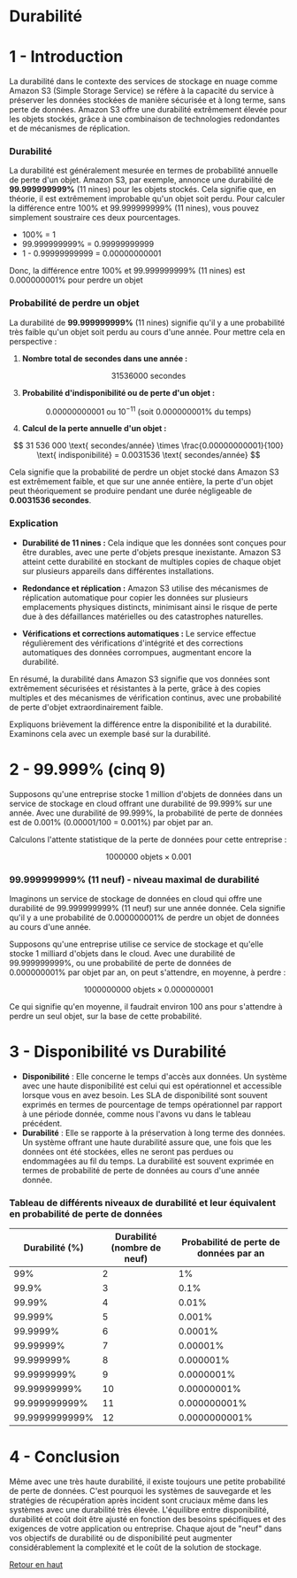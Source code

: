 # Durabilité

# 1 -  Introduction

La durabilité dans le contexte des services de stockage en nuage comme Amazon S3 (Simple Storage Service) se réfère à la capacité du service à préserver les données stockées de manière sécurisée et à long terme, sans perte de données. Amazon S3 offre une durabilité extrêmement élevée pour les objets stockés, grâce à une combinaison de technologies redondantes et de mécanismes de réplication.

### Durabilité

La durabilité est généralement mesurée en termes de probabilité annuelle de perte d'un objet. Amazon S3, par exemple, annonce une durabilité de **99.999999999%** (11 nines) pour les objets stockés. Cela signifie que, en théorie, il est extrêmement improbable qu'un objet soit perdu.
Pour calculer la différence entre 100% et 99.999999999% (11 nines), vous pouvez simplement soustraire ces deux pourcentages.

   - 100% = 1
   - 99.999999999% = 0.99999999999
   - 1 - 0.99999999999 = 0.00000000001

Donc, la différence entre 100% et 99.999999999% (11 nines) est 0.000000001% pour perdre un objet

### Probabilité de perdre un objet

La durabilité de **99.999999999%** (11 nines) signifie qu'il y a une probabilité très faible qu'un objet soit perdu au cours d'une année. Pour mettre cela en perspective :

1. **Nombre total de secondes dans une année :**
   
$$
   31 536 000 \text{ secondes}
$$

3. **Probabilité d'indisponibilité ou de perte d'un objet :**

$$
   0.00000000001 \text{ ou } 10^{-11} \text{ (soit 0.000000001% du temps)}
$$

4. **Calcul de la perte annuelle d'un objet :**

$$
   31 536 000 \text{ secondes/année} \times \frac{0.00000000001}{100} \text{ indisponibilité} = 0.0031536 \text{ secondes/année}
$$

Cela signifie que la probabilité de perdre un objet stocké dans Amazon S3 est extrêmement faible, et que sur une année entière, la perte d'un objet peut théoriquement se produire pendant une durée négligeable de **0.0031536 secondes**.

### Explication

- **Durabilité de 11 nines :** Cela indique que les données sont conçues pour être durables, avec une perte d'objets presque inexistante. Amazon S3 atteint cette durabilité en stockant de multiples copies de chaque objet sur plusieurs appareils dans différentes installations.

- **Redondance et réplication :** Amazon S3 utilise des mécanismes de réplication automatique pour copier les données sur plusieurs emplacements physiques distincts, minimisant ainsi le risque de perte due à des défaillances matérielles ou des catastrophes naturelles.

- **Vérifications et corrections automatiques :** Le service effectue régulièrement des vérifications d'intégrité et des corrections automatiques des données corrompues, augmentant encore la durabilité.

En résumé, la durabilité dans Amazon S3 signifie que vos données sont extrêmement sécurisées et résistantes à la perte, grâce à des copies multiples et des mécanismes de vérification continus, avec une probabilité de perte d'objet extraordinairement faible.

Expliquons brièvement la différence entre la disponibilité et la durabilité. Examinons cela avec un exemple basé sur la durabilité.

# 2 -  99.999% (cinq 9)
Supposons qu'une entreprise stocke 1 million d'objets de données dans un service de stockage en cloud offrant une durabilité de 99.999% sur une année. Avec une durabilité de 99.999%, la probabilité de perte de données est de 0.001% (0.00001/100 = 0.001%) par objet par an.

Calculons l'attente statistique de la perte de données pour cette entreprise :

$$
1 000 000 \text{ objets} \times 0.001% \text{ probabilité de perte par objet} = 10 \text{ objets perdus par an} 
$$

### 99.999999999% (11 neuf) - niveau maximal de durabilité
Imaginons un service de stockage de données en cloud qui offre une durabilité de 99.999999999% (11 neuf) sur une année donnée. Cela signifie qu'il y a une probabilité de 0.000000001% de perdre un objet de données au cours d'une année.

Supposons qu'une entreprise utilise ce service de stockage et qu'elle stocke 1 milliard d'objets dans le cloud. Avec une durabilité de 99.999999999%, ou une probabilité de perte de données de 0.000000001% par objet par an, on peut s'attendre, en moyenne, à perdre :

$$
1 000 000 000 \text{ objets} \times 0.000000001% \text{ probabilité de perte par objet} = 0.01 \text{ objet perdu par an} 
$$

Ce qui signifie qu'en moyenne, il faudrait environ 100 ans pour s'attendre à perdre un seul objet, sur la base de cette probabilité.

# 3 -  Disponibilité vs Durabilité
- **Disponibilité** : Elle concerne le temps d'accès aux données. Un système avec une haute disponibilité est celui qui est opérationnel et accessible lorsque vous en avez besoin. Les SLA de disponibilité sont souvent exprimés en termes de pourcentage de temps opérationnel par rapport à une période donnée, comme nous l'avons vu dans le tableau précédent.
- **Durabilité** : Elle se rapporte à la préservation à long terme des données. Un système offrant une haute durabilité assure que, une fois que les données ont été stockées, elles ne seront pas perdues ou endommagées au fil du temps. La durabilité est souvent exprimée en termes de probabilité de perte de données au cours d'une année donnée.

### Tableau de différents niveaux de durabilité et leur équivalent en probabilité de perte de données
| Durabilité (%) | Durabilité (nombre de neuf) | Probabilité de perte de données par an |
|----------------|-----------------------------|---------------------------------------|
| 99%            | 2                           | 1%                                    |
| 99.9%          | 3                           | 0.1%                                  |
| 99.99%         | 4                           | 0.01%                                 |
| 99.999%        | 5                           | 0.001%                                |
| 99.9999%       | 6                           | 0.0001%                               |
| 99.99999%      | 7                           | 0.00001%                              |
| 99.999999%     | 8                           | 0.000001%                             |
| 99.9999999%    | 9                           | 0.0000001%                            |
| 99.99999999%   | 10                          | 0.00000001%                           |
| 99.999999999%  | 11                          | 0.000000001%                          |
| 99.9999999999% | 12                          | 0.0000000001%                         |

# 4 - Conclusion
Même avec une très haute durabilité, il existe toujours une petite probabilité de perte de données. C'est pourquoi les systèmes de sauvegarde et les stratégies de récupération après incident sont cruciaux même dans les systèmes avec une durabilité très élevée. L'équilibre entre disponibilité, durabilité et coût doit être ajusté en fonction des besoins spécifiques et des exigences de votre application ou entreprise. Chaque ajout de "neuf" dans vos objectifs de durabilité ou de disponibilité peut augmenter considérablement la complexité et le coût de la solution de stockage.

[Retour en haut](#readme---sla-et-durabilit%C3%A9)
